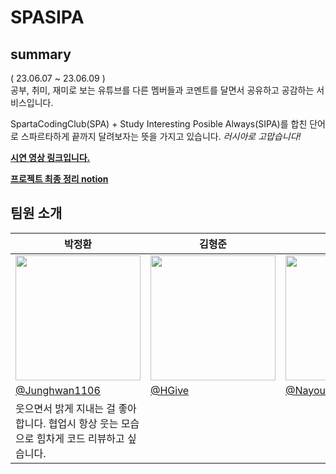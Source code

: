 # SPASIPA

## summary
( 23.06.07 ~ 23.06.09 )</br>
공부, 취미, 재미로 보는 유튜브를 다른 멤버들과 코멘트를 달면서 공유하고 공감하는 서비스입니다.

SpartaCodingClub(SPA)  + Study Interesting Posible Always(SIPA)를 합친 단어로 스파르타하게 끝까지 달려보자는 뜻을 가지고 있습니다. _러시아로 고맙습니다!_

__[시연 영상 링크입니다.](https://drive.google.com/file/d/1DCce1L8-1AvSogJgtWctT1Wfxyl02yR-/view?usp=drive_link)__

__[프로젝트 최종 정리 notion](https://mango-marmot-5a2.notion.site/23-06-07-23-06-09-b55a0f6670c04df08b21e8b3818ae9d8)__

## 팀원 소개 

<table align=center>
    <thead>
        <tr >
            <th style="text-align:center;" >박정환</th>
            <th style="text-align:center;" >김형준</th>
            <th style="text-align:center;" >김나영</th>
            <th style="text-align:center;" >최선효</th>
        </tr>
    </thead>
    <tbody>
        <tr>
            <td><img width="200" src="https://img1.daumcdn.net/thumb/R1280x0/?scode=mtistory2&fname=https%3A%2F%2Fblog.kakaocdn.net%2Fdn%2FbVO6Ev%2Fbtsgu7WBjEd%2F4Ub4KXk3DLfkbOLkwcdcJ0%2Fimg.png" /> </td>
            <td><img width="200" src="" /></td>
            <td><img width="200" src="" /></td>
            <td><img width="200" src="https://github.com/Junghwan1106/1_JO_SPASIPA/assets/74674780/68321fbf-49b7-4d78-a3a9-0ce32b025df5" /></td>
        </tr>
        <tr>
            <td><a href="https://github.com/Junghwan1106">@Junghwan1106</a></td>
            <td><a href="https://github.com/HGive">@HGive</a></td>
            <td><a href="https://github.com/NayoungKim1212">@NayoungKim1212</a></td>
            <td><a href="https://github.com/cprnpip">@cornpip</a></td>
        </tr>
        <tr>
            <td width="200">웃으면서 밝게 지내는 걸 좋아합니다. 협업시 항상 웃는 모습으로 힘차게 코드 리뷰하고 싶습니다.</td>
            <td width="200"></td>
            <td width="200"></td>
            <td width="200"> 서로의 코드를 존중하고 코드 리뷰하는 것을 좋아합니다! </td>
        </tr>
    </tbody>
</table>
